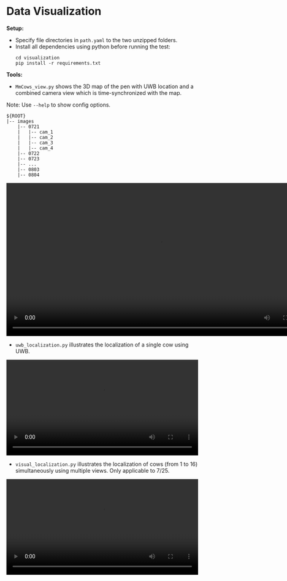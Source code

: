 # Data Visualization



**Setup:**
* Specify file directories in ```path.yaml``` to the two unzipped folders.
* Install all dependencies using python before running the test:
	```
	cd visualization
	pip install -r requirements.txt
	```
	
**Tools:**
* ```MmCows_view.py``` shows the 3D map of the pen with UWB location and a combined camera view which is time-synchronized with the map.


Note: Use ```--help``` to show config options.

```
${ROOT}
|-- images
    |-- 0721
    |   |-- cam_1
    |   |-- cam_2
    |   |-- cam_3
    |   |-- cam_4
    |-- 0722
    |-- 0723
    |-- ...
    |-- 0803
    |-- 0804
```

<video width="800" controls autoplay loop>
  <source src="./files/mmcows_view_vid.mp4" type="video/mp4">
</video>

* ```uwb_localization.py``` illustrates the localization of a single cow using UWB.

<video width="500" controls autoplay loop>
  <source src="./files/uwb_loc_vid.mp4" type="video/mp4">
</video>

* ```visual_localization.py``` illustrates the localization of cows (from 1 to 16) simultaneously using multiple views. Only applicable to 7/25.

<video width="500" controls autoplay loop>
  <source src="./files/visual_loc_vid.mp4" type="video/mp4">
</video>
